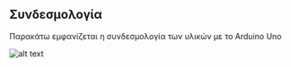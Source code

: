 ## Συνδεσμολογία

Παρακάτω εμφανίζεται η συνδεσμολογία των υλικών με το Arduino Uno

![alt text](https://github.com/vlachata/smartanimalcrossing/files/Connections.jpg      )
